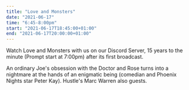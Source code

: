 ```yaml
---
title: "Love and Monsters"
date: "2021-06-17"
time: "6:45-8:00pm"
start: "2021-06-17T18:45:00+01:00"
end: "2021-06-17T20:00:00+01:00"
---
```


Watch Love and Monsters with us on our Discord Server, 15 years to the minute (Prompt start at 7:00pm) after its first broadcast.

An ordinary Joe's obsession with the Doctor and Rose turns into a nightmare at the hands of an enigmatic being (comedian and Phoenix Nights star Peter Kay). Hustle's Marc Warren also guests.